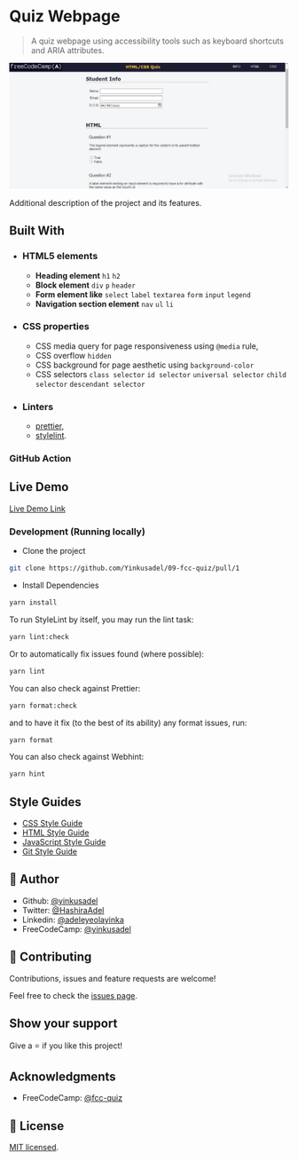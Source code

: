 # Quiz Webpage

> A quiz webpage using accessibility tools such as keyboard shortcuts and ARIA attributes.

![screenshot](./app_screenshot.png)

Additional description of the project and its features.

## Built With

- ### HTML5 elements
  - **Heading element**
    `h1` `h2`
  - **Block element**
    `div` `p` `header`
  - **Form element like**
    `select` `label` `textarea` `form` `input` `legend`
  - **Navigation section element**
    `nav` `ul` `li`
- ### CSS properties
  - CSS media query for page responsiveness using `@media` rule,
  - CSS overflow `hidden`
  - CSS background for page aesthetic using `background-color`
  - CSS selectors `class selector` `id selector` `universal selector` `child selector` `descendant selector`
- ### Linters
  - [prettier](prettier),
  - [stylelint](stylelint).

### GitHub Action

## Live Demo

[Live Demo Link](https://09-fcc-quiz.netlify.appm)

### Development (Running locally)

- Clone the project

```bash
git clone https://github.com/Yinkusadel/09-fcc-quiz/pull/1

```

- Install Dependencies

```bash
yarn install
```

To run StyleLint by itself, you may run the lint task:

```bash
yarn lint:check
```

Or to automatically fix issues found (where possible):

```bash
yarn lint
```

You can also check against Prettier:

```bash
yarn format:check
```

and to have it fix (to the best of its ability) any format issues, run:

```bash
yarn format
```

You can also check against Webhint:

```bash
yarn hint
```

## Style Guides

- [CSS Style Guide](http://udacity.github.io/frontend-nanodegree-styleguide/css.html)
- [HTML Style Guide](http://udacity.github.io/frontend-nanodegree-styleguide/index.html)
- [JavaScript Style Guide](http://udacity.github.io/frontend-nanodegree-styleguide/javascript.html)
- [Git Style Guide](https://udacity.github.io/git-styleguide/)

## 👤 Author

- Github: [@yinkusadel](https://github.com/yinkusadel)
- Twitter: [@HashiraAdel](https://twitter.com/HashiraAdel)
- Linkedin: [@adeleyeolayinka](https://www.linkedin.com/in/adeleye-olayinka/)
- FreeCodeCamp: [@yinkusadel](https://www.freecodecamp.org/Yinkusadel)

## 🤝 Contributing

Contributions, issues and feature requests are welcome!

Feel free to check the [issues page](../../issues).

## Show your support

Give a ⭐️ if you like this project!

## Acknowledgments

- FreeCodeCamp: [@fcc-quiz](https://www.freecodecamp.org/learn/2022/responsive-web-design/learn-accessibility-by-building-a-quiz/step-1)

## 📝 License

[MIT licensed](./LICENSE).
